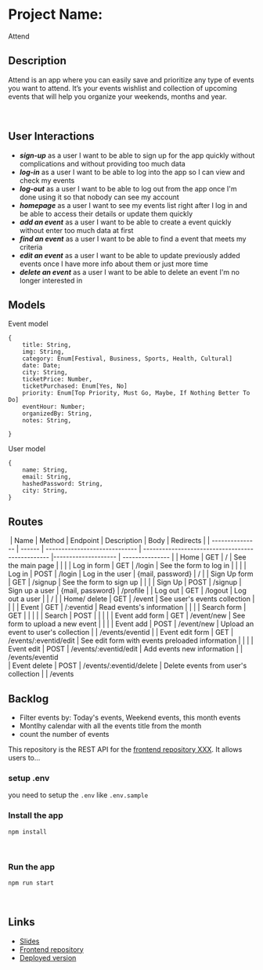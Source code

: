 # Project Name:
Attend 
​

## Description
Attend is an app where you can easily save and prioritize any type of events you want to attend. It’s your events wishlist and collection of upcoming events that will help you organize your weekends, months and year.

​

## User Interactions

- ***sign-up*** as a user I want to be able to sign up for the app quickly without complications and without providing too much data 
- ***log-in*** as a user I want to be able to log into the app so I can view and check my events
- ***log-out*** as a user I want to be able to log out from the app once I'm done using it so that nobody can see my account
- ***homepage*** as a user I want to see my events list right after I log in and be able to access their details or update them quickly
- ***add an event*** as a user I want to be able to create a event quickly without enter too much data at first
- ***find an event*** as a user I want to be able to find a event that meets my criteria
- ***edit an event*** as a user I want to be able to update previously added events once I have more info about them or just more time 
- ***delete an event*** as a user I want to be able to delete an event I'm no longer interested in


## Models
Event model
```
{
    title: String, 
    img: String,
    category: Enum[Festival, Business, Sports, Health, Cultural]
    date: Date;
    city: String,
    ticketPrice: Number, 
    ticketPurchased: Enum[Yes, No]
    priority: Enum[Top Priority, Must Go, Maybe, If Nothing Better To Do] 
    eventHour: Number;
    organizedBy: String,
    notes: String, 
   
}
```
User model
```
{
    name: String,
    email: String,
    hashedPassword: String,
    city: String,
}
```
## Routes
​
| Name            | Method | Endpoint                      | Description                                            | Body                | Redirects       |
| --------------- | ------ | ----------------------------- | ------------------------------------------------       |-------------------- | --------------- |
| Home            | GET    | /                             | See the main page                                      |                      |                 |
| Log in form     | GET    | /login                        | See the form to log in                                 |                      |                 |
| Log in          | POST   | /login                        | Log in the user                                        | {mail, password}     | /               |
| Sign Up form    | GET    | /signup                       | See the form to sign up                                |                      |                 |
| Sign Up         | POST   | /signup                       | Sign up a user                                         |  {mail, password}    | /profile        |
| Log out         | GET    | /logout                       | Log out a user                                         |                      | /               |
| Home/ delete    | GET    | /event                        | See user's events collection                           |                      |                 |
| Event           | GET    | /:eventid                     | Read events's information                              |                      |                 |
| Search form     | GET    |                               |                                                        |                      |
| Search          | POST   |                               |                                                        |                      |
| Event add form  | GET    | /event/new                    | See form to upload a new event                         |                      |                 |
| Event add       | POST   | /event/new                    | Upload an event to user's collection                   |                      | /events/eventid |
| Event edit form | GET    | /events/:eventid/edit         | See edit form with events preloaded information        |                      |                 |
| Event edit      | POST   | /events/:eventid/edit         | Add events new information                             |                      | /events/eventid  
| Event delete    | POST   | /events/:eventid/delete       | Delete events from user's collection                   |                      | /events  

## Backlog
 - Filter events by: Today's events, Weekend events, this month events
 - Montlhy calendar with all the events title from the month
 - count the number of events


This repository is the REST API for the [frontend repository XXX](link). It allows users to...

### setup .env

you need to setup the `.env` like `.env.sample`
​

### Install the app

```
npm install
```

​

### Run the app

```
npm run start
```

​

## Links

- [Slides]()
- [Frontend repository]()
- [Deployed version]()
